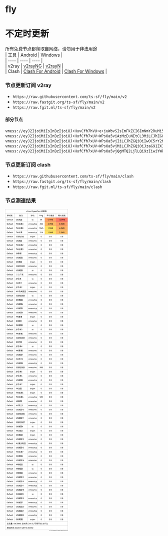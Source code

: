# fly
# 不定时更新
所有免费节点都爬取自网络，请勿用于非法用途  
|  工具  | Android  | Windows  |  
|  ----  | ----   | ----  |  
| v2ray  | [v2rayNG](https://github.com/2dust/v2rayNG/releases) | [v2rayN](https://github.com/2dust/v2rayN/releases) |  
| Clash  | [Clash For Android](https://github.com/Kr328/ClashForAndroid/releases) | [Clash For Windows](https://github.com/Fndroid/clash_for_windows_pkg/releases) | 
  
### 节点更新订阅  v2ray
- `https://raw.githubusercontent.com/ts-sf/fly/main/v2`  
- `https://raw.fastgit.org/ts-sf/fly/main/v2`  
- `https://raw.fgit.ml/ts-sf/fly/main/v2`  
#### 部分节点  
``` 
vmess://eyJ2IjoiMiIsInBzIjoi8J+HuvCfh7hVU+e+juWbvSIsImFkZCI6ImNmY2RuMi5zYW5mZW5jZG4ubmV0IiwicG9ydCI6IjIwNTIiLCJpZCI6ImJiYjhkMjFjLTQ0ZjItNGQyMS1iNTg4LWI1MGRlOGI3ZTgzMCIsImFpZCI6IjAiLCJzY3kiOiJhdXRvIiwibmV0Ijoid3MiLCJ0eXBlIjoibm9uZSIsImhvc3QiOiJ1czUuc2FuZmVuY2RuMi5jb20iLCJwYXRoIjoiL3poLWNuIiwidGxzIjoiIiwic25pIjoiIiwidGVzdF9uYW1lIjoiVVPnvo7lm70ifQ==
vmess://eyJ2IjoiMiIsInBzIjoi8J+HufCfh7xUV+WPsOa5viAzMzEuNEtCL3MiLCJhZGQiOiIxMTQuMzcuMTM5LjE1NyIsInBvcnQiOiIyMDI0IiwiaWQiOiIzOGZmOTlkOC1kYmFmLTQzMGEtODY3ZS0yMDBiODlmNGM3MGEiLCJhaWQiOiIwIiwic2N5IjoiYXV0byIsIm5ldCI6InRjcCIsInR5cGUiOiJub25lIiwiaG9zdCI6IiIsInBhdGgiOiIiLCJ0bHMiOiIiLCJzbmkiOiIiLCJ0ZXN0X25hbWUiOiJUV+WPsOa5viJ9
vmess://eyJ2IjoiMiIsInBzIjoi8J+HufCfh7xUV+WPsOa5vjIiLCJhZGQiOiIwOC5rY2NpYzJwYS54eXoiLCJwb3J0IjoiNTAwMDgiLCJpZCI6IjVlNDE5MDAxLWFhZjAtNDk3NS1hOTMxLWZjN2ZjOTQ1OTcxOCIsImFpZCI6IjAiLCJzY3kiOiJhdXRvIiwibmV0IjoidGNwIiwidHlwZSI6Im5vbmUiLCJob3N0IjoiIiwicGF0aCI6Ii8iLCJ0bHMiOiIiLCJzbmkiOiIiLCJ0ZXN0X25hbWUiOiJUV+WPsOa5vjIifQ==
vmess://eyJ2IjoiMiIsInBzIjoi8J+HufCfh7xUV+WPsOa5vjMiLCJhZGQiOiJzaG91ZXI0amlhMjQuMjA5OTY2Lnh5eiIsInBvcnQiOiIxODgwMSIsImlkIjoiNzQyODgxNWUtZDM0MS00NTBkLWI0ZWUtMmZmZjg3ODUxOWNlIiwiYWlkIjoiMCIsInNjeSI6ImF1dG8iLCJuZXQiOiJ3cyIsInR5cGUiOiJub25lIiwiaG9zdCI6InY5LWR5Lml4aWd1YS5jb20iLCJwYXRoIjoiLyIsInRscyI6IiIsInNuaSI6IiIsInRlc3RfbmFtZSI6IlRX5Y+w5rm+MyJ9
vmess://eyJ2IjoiMiIsInBzIjoi8J+HufCfh7xUV+WPsOa5vjQgMTQ2LjlLQi9zIiwiYWRkIjoiMTE4LjE2Ny43MC4yMjkiLCJwb3J0IjoiMTIwMDIiLCJpZCI6IjQ2YThjNmNlLTAwOTUtNDIyOS05ZTM1LTIzOGQ2NjM0ZmVjYSIsImFpZCI6IjAiLCJzY3kiOiJhdXRvIiwibmV0IjoidGNwIiwidHlwZSI6Im5vbmUiLCJob3N0IjoiIiwicGF0aCI6IiIsInRscyI6IiIsInNuaSI6IiIsInRlc3RfbmFtZSI6IlRX5Y+w5rm+NCJ9
```
### 节点更新订阅  clash
- `https://raw.githubusercontent.com/ts-sf/fly/main/clash`  
- `https://raw.fastgit.org/ts-sf/fly/main/clash`  
- `https://raw.fgit.ml/ts-sf/fly/main/clash`  

### 节点测速结果
![image](traffic.png)
